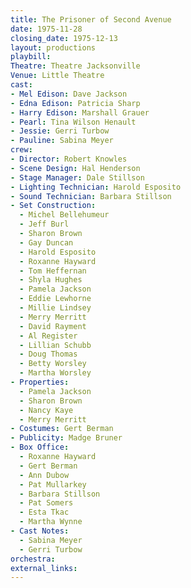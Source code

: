```yaml
---
title: The Prisoner of Second Avenue
date: 1975-11-28
closing_date: 1975-12-13
layout: productions
playbill:
Theatre: Theatre Jacksonville
Venue: Little Theatre
cast:
- Mel Edison: Dave Jackson
- Edna Edison: Patricia Sharp
- Harry Edison: Marshall Grauer
- Pearl: Tina Wilson Henault
- Jessie: Gerri Turbow
- Pauline: Sabina Meyer
crew:
- Director: Robert Knowles
- Scene Design: Hal Henderson
- Stage Manager: Dale Stillson
- Lighting Technician: Harold Esposito
- Sound Technician: Barbara Stillson
- Set Construction:
  - Michel Bellehumeur
  - Jeff Burl
  - Sharon Brown
  - Gay Duncan
  - Harold Esposito
  - Roxanne Hayward
  - Tom Heffernan
  - Shyla Hughes
  - Pamela Jackson
  - Eddie Lewhorne
  - Millie Lindsey
  - Merry Merritt
  - David Rayment
  - Al Register
  - Lillian Schubb
  - Doug Thomas
  - Betty Worsley
  - Martha Worsley
- Properties:
  - Pamela Jackson
  - Sharon Brown
  - Nancy Kaye
  - Merry Merritt
- Costumes: Gert Berman
- Publicity: Madge Bruner
- Box Office:
  - Roxanne Hayward
  - Gert Berman
  - Ann Dubow
  - Pat Mullarkey
  - Barbara Stillson
  - Pat Somers
  - Esta Tkac
  - Martha Wynne
- Cast Notes:
  - Sabina Meyer
  - Gerri Turbow
orchestra:
external_links:
---
```


